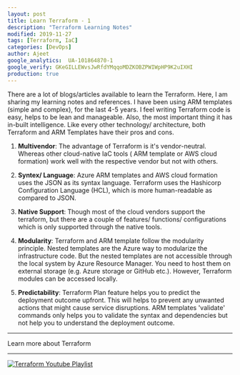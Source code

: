 ```yaml
---
layout: post
title: Learn Terraform - 1
description: "Terraform Learning Notes"
modified: 2019-11-27
tags: [Terraform, IaC]
categories: [DevOps]
author: Ajeet
google_analytics:  UA-101864870-1
google_verify: GKeGILLEWvsJwRfdYMqqoMDZKOBZPWIWpHP9K2uIXHI
production: true
---
```


There are a lot of blogs/articles available to learn the Terraform. Here, I
am sharing my learning notes and references.
I have been using ARM templates (simple and complex), for the last 4-5
years. I feel writing Terraform code is easy, helps to be lean and
manageable. Also, the most important thing it has in-built intelligence.
Like every other technology/ architecture, both Terraform and ARM
Templates have their pros and cons.
<!--more-->

1. **Multivendor**: The advantage of Terraform is it's vendor-neutral.
Whereas other cloud-native IaC tools ( ARM template or AWS cloud
formation) work well with the respective vendor but not with others.

2. **Syntex/ Language**: Azure ARM templates and AWS cloud formation
uses the JSON as its syntax language. Terraform uses the Hashicorp
Configuration Language (HCL), which is more human-readable as
compared to JSON.

3. **Native Support**: Though most of the cloud vendors support the
terraform, but there are a couple of features/ functions/
configurations which is only supported through the native tools.

4. **Modularity**: Terraform and ARM template follow the modularity
principle. Nested templates are the Azure way to modularize the
infrastructure code. But the nested templates are not accessible
through the local system by Azure Resource Manager. You need to
host them on external storage (e.g. Azure storage or GitHub etc.).
However, Terraform modules can be accessed locally.

5. **Predictability**: Terraform Plan feature helps you to predict the
deployment outcome upfront. This will helps to prevent any
unwanted actions that might cause service disruptions. ARM
templates 'validate' commands only helps you to validate the syntax 
and dependencies but not help you to understand the deployment
outcome.


---
Learn more about Terraform

---
[![Terraform Youtube Playlist](/images/others/learnterraform.jpg)](https://www.youtube.com/playlist?list=PLewiy-6D3jhpKr3B9UX7Jddt_t9tobhyu)
